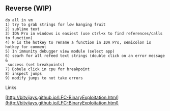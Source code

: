 ## Reverse \(WIP\)

```
do all in vm
1) try to grab strings for low hanging fruit
2) sublime text
3) IDA Pro in windows is easiest (use ctrl+x to find references/calls to function)
4) N is the hotkey to rename a function in IDA Pro, semicolon is hotkey for comment
5) In immunity debugger view module (select app)
6) searh for all refeed text strings (double click on an error message 
&
 success (set breakpoints)
7) Dobule click in cpu for breakpoint
8) inspect jumps
9) modify jumps to not take errors
```

Links

[http://bitvijays.github.io/LFC-BinaryExploitation.html](http://bitvijays.github.io/LFC-BinaryExploitation.html)

